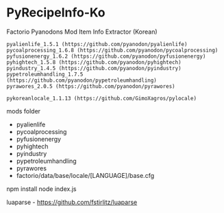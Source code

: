 PyRecipeInfo-Ko
=============
Factorio Pyanodons Mod Item Info Extractor (Korean)
```
pyalienlife_1.5.1 (https://github.com/pyanodon/pyalienlife)
pycoalprocessing_1.6.8 (https://github.com/pyanodon/pycoalprocessing)
pyfusionenergy_1.6.2 (https://github.com/pyanodon/pyfusionenergy)
pyhightech_1.5.8 (https://github.com/pyanodon/pyhightech)
pyindustry_1.4.5 (https://github.com/pyanodon/pyindustry)
pypetroleumhandling_1.7.5 (https://github.com/pyanodon/pypetroleumhandling)
pyrawores_2.0.5 (https://github.com/pyanodon/pyrawores)

pykoreanlocale_1.1.13 (https://github.com/GimoXagros/pylocale)
```



mods folder
 - pyalienlife
 - pycoalprocessing
 - pyfusionenergy
 - pyhightech
 - pyindustry
 - pypetroleumhandling
 - pyrawores
 - factorio/data/base/locale/[LANGUAGE]/base.cfg
 
npm install
node index.js

luaparse - https://github.com/fstirlitz/luaparse

